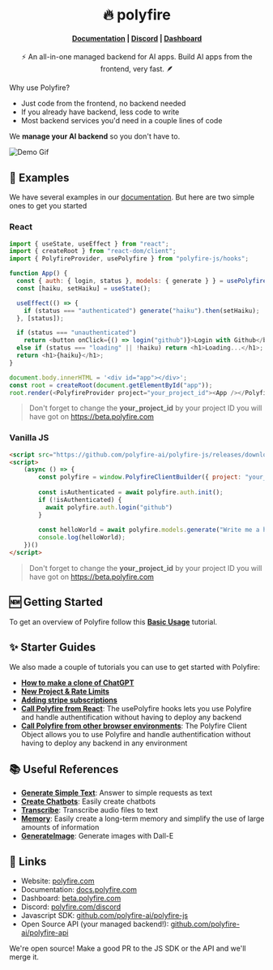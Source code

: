 <h1 align="center">🔥 polyfire</h1>

<h4 align="center">
    <a href="https://docs.polyfire.com">Documentation</a> |
    <a href="https://www.polyfire.com/discord">Discord</a> |  <a href="https://beta.polyfire.com">Dashboard</a>
</h4>

<p align="center">⚡ An all-in-one managed backend for AI apps. Build AI apps from the frontend, very fast. 🪶</p>

Why use Polyfire?
* Just code from the frontend, no backend needed
* If you already have backend, less code to write
* Most backend services you'd need in a couple lines of code

We **manage your AI backend** so you don't have to.

![Demo Gif](https://files.readme.io/7442014-demo.gif)

## 🧰 Examples

We have several examples in our [documentation](https://docs.polyfire.com/). But here are two simple ones to get you started

### React

```js
import { useState, useEffect } from "react";
import { createRoot } from "react-dom/client";
import { PolyfireProvider, usePolyfire } from "polyfire-js/hooks";

function App() {
  const { auth: { login, status }, models: { generate } } = usePolyfire();
  const [haiku, setHaiku] = useState();

  useEffect(() => {
    if (status === "authenticated") generate("haiku").then(setHaiku);
  }, [status]);

  if (status === "unauthenticated")
    return <button onClick={() => login("github")}>Login with Github</button>;
  else if (status === "loading" || !haiku) return <h1>Loading...</h1>;
  return <h1>{haiku}</h1>;
}

document.body.innerHTML = '<div id="app"></div>';
const root = createRoot(document.getElementById("app"));
root.render(<PolyfireProvider project="your_project_id"><App /></PolyfireProvider>);
```
> Don't forget to change the **your_project_id** by your project ID you will have got on https://beta.polyfire.com

### Vanilla JS

```html
<script src="https://github.com/polyfire-ai/polyfire-js/releases/download/0.2.7/polyfire-min-0.2.7.js"></script>
<script>
	(async () => {
		const polyfire = window.PolyfireClientBuilder({ project: "your_project_id" })
		
		const isAuthenticated = await polyfire.auth.init();
		if (!isAuthenticated) {
		  await polyfire.auth.login("github")
		}
		
		const helloWorld = await polyfire.models.generate("Write me a hello world haiku");
		console.log(helloWorld);
	})()
</script>
```
> Don't forget to change the **your_project_id** by your project ID you will have got on https://beta.polyfire.com

## 🆕 Getting Started

To get an overview of Polyfire follow this **[Basic Usage](https://docs.polyfire.com/docs/basic-usage)** tutorial.

## ✨ Starter Guides

We also made a couple of tutorials you can use to get started with Polyfire:

- **[How to make a clone of ChatGPT](https://docs.polyfire.com/docs/chatgpt-clone)**
- **[New Project & Rate Limits](https://docs.polyfire.com/docs/new-project-rate-limit)**
- **[Adding stripe subscriptions](https://docs.polyfire.com/docs/react-stripe-subscriptions)**
- **[Call Polyfire from React](https://docs.polyfire.com/docs/usepolyfire)**: The usePolyfire hooks lets you use Polyfire and handle authentification without having to deploy any backend
- **[Call Polyfire from other browser environments](https://docs.polyfire.com/docs/javascript)**: The Polyfire Client Object allows you to use Polyfire and handle authentification without having to deploy any backend in any environment

## 📚 Useful References

- **[Generate Simple Text](https://docs.polyfire.com/reference/generate)**: Answer to simple requests as text
- **[Create Chatbots](https://docs.polyfire.com/reference/chats)**: Easily create chatbots
- **[Transcribe](https://docs.polyfire.com/reference/transcribe)**: Transcribe audio files to text
- **[Memory](https://docs.polyfire.com/reference/embeddings)**: Easily create a long-term memory and simplify the use of large amounts of information
- **[GenerateImage](https://docs.polyfire.com/reference/generate-image)**: Generate images with Dall-E

## 🔗 Links

* Website: [polyfire.com](https://www.polyfire.com)
* Documentation: [docs.polyfire.com](https://docs.polyfire.com)
* Dashboard: [beta.polyfire.com](https://beta.polyfire.com)
* Discord: [polyfire.com/discord](https://www.polyfire.com/discord)
* Javascript SDK: [github.com/polyfire-ai/polyfire-js](https://www.github.com/polyfire-ai/polyfire-js)
* Open Source API (your managed backend!): [github.com/polyfire-ai/polyfire-api](https://github.com/polyfire-ai/polyfire-api)

We're open source! Make a good PR to the JS SDK or the API and we'll merge it.
